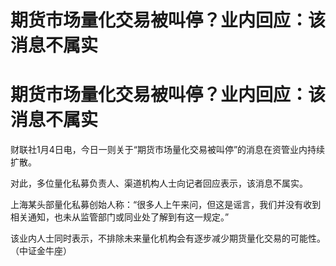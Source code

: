 # 期货市场量化交易被叫停？业内回应：该消息不属实

# 期货市场量化交易被叫停？业内回应：该消息不属实

财联社1月4日电，今日一则关于“期货市场量化交易被叫停”的消息在资管业内持续扩散。

对此，多位量化私募负责人、渠道机构人士向记者回应表示，该消息不属实。

上海某头部量化私募创始人称：“很多人上午来问，但这是谣言，我们并没有收到相关通知，也未从监管部门或同业处了解到有这一规定。”

该业内人士同时表示，不排除未来量化机构会有逐步减少期货量化交易的可能性。（中证金牛座）

